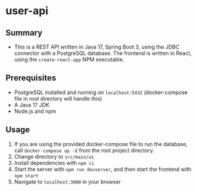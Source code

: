 # user-api

## Summary
- This is a REST API written in Java 17, Spring Boot 3, using the JDBC connector with a PostgreSQL database. The frontend is written in React, using the `create-react-app` NPM executable.


## Prerequisites
- PostgreSQL installed and running on `localhost:5432` (docker-compose file in root directory will handle this)
- A Java 17 JDK
- Node.js and npm


## Usage

1. If you are using the provided docker-compose file to run the database, call `docker-compose up -d` from the root project directory.
2. Change directory to `src/main/ui`
3. Install dependencies with `npm ci`
3. Start the server with `npm run devserver`, and then start the frontend with `npm start`
4. Navigate to `localhost:3000` in your browser
